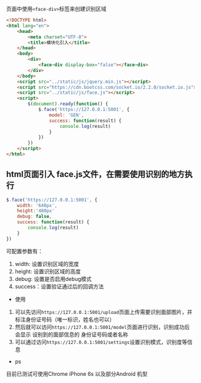 页面中使用`<face-div>`标签来创建识别区域
```html
<!DOCTYPE html>
<html lang="en">
	<head>
		<meta charset="UTF-8">
		<title>模块化引入</title>
	</head>
	<body>
		<div>
			<face-div display-box="false"></face-div>
		</div>
	</body>
	<script src="../static/js/jquery.min.js"></script>
	<script src="https://cdn.bootcss.com/socket.io/2.2.0/socket.io.js"></script>
	<script src="../static/js/face.js"></script>
	<script>
		$(document).ready(function() {
			$.face('https://127.0.0.1:5001', {
				model: 'GEN',
				success: function(result) {
					console.log(result)
				}
			})
		})
	</script>
</html>
```
## html页面引入 face.js文件，在需要使用识别的地方执行
```javascript
$.face('https://127.0.0.1:5001', {
	width: '640px',
	height:'480px'
	debug: false,
	success: function(result) {
		console.log(result)
	}
})
```
可配置参数有：
1. width: 设置识别区域的宽度
2. height: 设置识别区域的高度
3. debug: 设置是否启用debug模式
4. success：设置验证通过后的回调方法

- 使用 
1. 可以先访问`https://127.0.0.1:5001/upload`页面上传需要识别面部图片，并标注身份证号码（唯一标识，姓名也可以）
2. 然后就可以访问`https://127.0.0.1:5001/model`页面进行识别，识别成功后会显示 设别到的面部信息的 身份证号码或者名称
3. 可以通过访问`https://127.0.0.1:5001/settings`设置识别模式，识别度等信息

- ps

目前已测试可使用Chrome iPhone 6s 以及部分Android 机型
